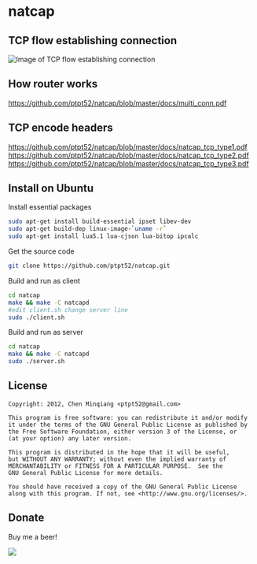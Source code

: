 # natcap

TCP flow establishing connection
--------------------------------

![Image of TCP flow establishing connection](https://raw.githubusercontent.com/ptpt52/natcap/master/natcap_seq.png)


How router works
----------------

https://github.com/ptpt52/natcap/blob/master/docs/multi_conn.pdf

TCP encode headers
------------------

https://github.com/ptpt52/natcap/blob/master/docs/natcap_tcp_type1.pdf
https://github.com/ptpt52/natcap/blob/master/docs/natcap_tcp_type2.pdf
https://github.com/ptpt52/natcap/blob/master/docs/natcap_tcp_type3.pdf

Install on Ubuntu
------------------------------

Install essential packages
```sh
sudo apt-get install build-essential ipset libev-dev
sudo apt-get build-dep linux-image-`uname -r`
sudo apt-get install lua5.1 lua-cjson lua-bitop ipcalc
```

Get the source code
```sh
git clone https://github.com/ptpt52/natcap.git
```

Build and run as client
```sh
cd natcap
make && make -C natcapd
#edit client.sh change server line
sudo ./client.sh
```

Build and run as server
```sh
cd natcap
make && make -C natcapd
sudo ./server.sh
```

## License

```
Copyright: 2012, Chen Minqiang <ptpt52@gmail.com>

This program is free software: you can redistribute it and/or modify
it under the terms of the GNU General Public License as published by
the Free Software Foundation, either version 3 of the License, or
(at your option) any later version.

This program is distributed in the hope that it will be useful,
but WITHOUT ANY WARRANTY; without even the implied warranty of
MERCHANTABILITY or FITNESS FOR A PARTICULAR PURPOSE.  See the
GNU General Public License for more details.

You should have received a copy of the GNU General Public License
along with this program. If not, see <http://www.gnu.org/licenses/>.
```

## Donate
Buy me a beer!

[<img src="https://www.paypalobjects.com/en_US/i/btn/btn_donate_LG.gif">](https://paypal.me/ptpt52)
